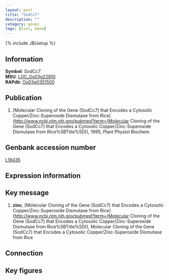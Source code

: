 ```yaml
---
layout: post
title: "SodCc7"
description: ""
category: genes
tags: [zinc, Gene]
---
```

{% include JB/setup %}

## Information
__Symbol__: SodCc7  
__MSU__: [LOC_Os03g22810](http://rice.plantbiology.msu.edu/cgi-bin/ORF_infopage.cgi?orf=LOC_Os03g22810)  
__RAPdb__: [Os03g0351500](http://rapdb.dna.affrc.go.jp/viewer/gbrowse_details/irgsp1?name=Os03g0351500)  

## Publication
1. [Molecular Cloning of the Gene (SodCc7) that Encodes a Cytosolic Copper/Zinc-Superoxide  Dismutase from Rice](http://www.ncbi.nlm.nih.gov/pubmed?term=(Molecular Cloning of the Gene (SodCc7) that Encodes a Cytosolic Copper/Zinc-Superoxide  Dismutase from Rice%5BTitle%5D)), 1995, Plant Physiol Biochem.

## Genbank accession number
[L19435](http://www.ncbi.nlm.nih.gov/nuccore/L19435)

## Expression information

## Key message
1. __zinc__, [Molecular Cloning of the Gene (SodCc7) that Encodes a Cytosolic Copper/Zinc-Superoxide  Dismutase from Rice](http://www.ncbi.nlm.nih.gov/pubmed?term=(Molecular Cloning of the Gene (SodCc7) that Encodes a Cytosolic Copper/Zinc-Superoxide  Dismutase from Rice%5BTitle%5D)), Molecular Cloning of the Gene (SodCc7) that Encodes a Cytosolic Copper/Zinc-Superoxide  Dismutase from Rice

## Connection

## Key figures


